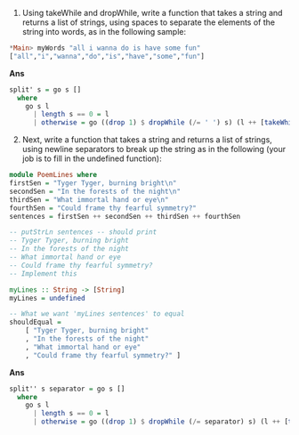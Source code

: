 1. Using takeWhile and dropWhile, write a function that takes a string and returns a list of strings, using spaces to separate the elements of the string into words, as in the following sample:

```haskell
*Main> myWords "all i wanna do is have some fun"
["all","i","wanna","do","is","have","some","fun"]
```

**Ans**

```haskell
split' s = go s []
  where
    go s l
      | length s == 0 = l
      | otherwise = go ((drop 1) $ dropWhile (/= ' ') s) (l ++ [takeWhile (/= ' ') s])
```

2. Next, write a function that takes a string and returns a list of strings, using newline separators to break up the string as in the following (your job is to fill in the undefined function):
```haskell
module PoemLines where
firstSen = "Tyger Tyger, burning bright\n" 
secondSen = "In the forests of the night\n" 
thirdSen = "What immortal hand or eye\n" 
fourthSen = "Could frame thy fearful symmetry?" 
sentences = firstSen ++ secondSen ++ thirdSen ++ fourthSen

-- putStrLn sentences -- should print
-- Tyger Tyger, burning bright
-- In the forests of the night
-- What immortal hand or eye
-- Could frame thy fearful symmetry?
-- Implement this

myLines :: String -> [String] 
myLines = undefined

-- What we want 'myLines sentences' to equal
shouldEqual =
    [ "Tyger Tyger, burning bright"
    , "In the forests of the night"
    , "What immortal hand or eye"
    , "Could frame thy fearful symmetry?" ]
```

**Ans**

```haskell
split'' s separator = go s []
  where
    go s l
      | length s == 0 = l
      | otherwise = go ((drop 1) $ dropWhile (/= separator) s) (l ++ [takeWhile (/= separator) s])
```